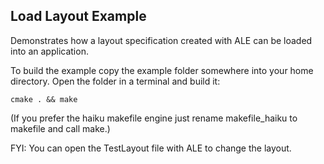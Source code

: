 ## Load Layout Example

Demonstrates how a layout specification created with ALE can be loaded into an application.

To build the example copy the example folder somewhere into your home directory. Open the folder in a terminal and build it:

`cmake . && make`

(If you prefer the haiku makefile engine just rename makefile_haiku to makefile and call make.)

FYI: You can open the TestLayout file with ALE to change the layout.

